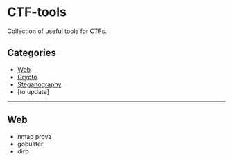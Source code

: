 # CTF-tools
Collection of useful tools for CTFs.


## Categories
  - [Web](#web)
  - [Crypto](#crypto)
  - [Steganography](#stego)
  - [to update]

---

## Web

* nmap
  prova
* gobuster
* dirb



